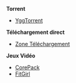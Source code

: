 __**Torrent**__
- [YggTorrent](https://www.yggtorrent.to/)

__**Téléchargement direct**__
- [Zone Téléchargement](https://1ww.zone-telechargement1.com/)

__**Jeux Vidéo**__
- [CorePack](http://corepacks.com/)
- [FitGirl](http://fitgirl-repacks.site/)
